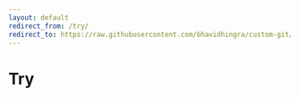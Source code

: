 ```yaml
---
layout: default
redirect_from: /try/
redirect_to: https://raw.githubusercontent.com/bhavidhingra/custom-git/git_add/try
---
```


# Try
